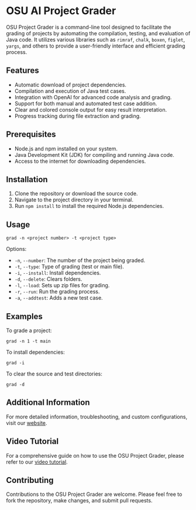 
# OSU AI Project Grader

OSU Project Grader is a command-line tool designed to facilitate the grading of projects by automating the compilation, testing, and evaluation of Java code. It utilizes various libraries such as `rimraf`, `chalk`, `boxen`, `figlet`, `yargs`, and others to provide a user-friendly interface and efficient grading process.

## Features

- Automatic download of project dependencies.
- Compilation and execution of Java test cases.
- Integration with OpenAI for advanced code analysis and grading.
- Support for both manual and automated test case addition.
- Clear and colored console output for easy result interpretation.
- Progress tracking during file extraction and grading.

## Prerequisites

- Node.js and npm installed on your system.
- Java Development Kit (JDK) for compiling and running Java code.
- Access to the internet for downloading dependencies.

## Installation

1. Clone the repository or download the source code.
2. Navigate to the project directory in your terminal.
3. Run `npm install` to install the required Node.js dependencies.

## Usage

```
grad -n <project number> -t <project type>
```

Options:
- `-n`, `--number`: The number of the project being graded.
- `-t`, `--type`: Type of grading (test or main file).
- `-i`, `--install`: Install dependencies.
- `-d`, `--delete`: Clears folders.
- `-l`, `--load`: Sets up zip files for grading.
- `-r`, `--run`: Run the grading process.
- `-a`, `--addtest`: Adds a new test case.

## Examples

To grade a project:

```
grad -n 1 -t main
```

To install dependencies:

```
grad -i
```

To clear the source and test directories:

```
grad -d
```

## Additional Information

For more detailed information, troubleshooting, and custom configurations, visit our [website](https://your-website.com).

## Video Tutorial

For a comprehensive guide on how to use the OSU Project Grader, please refer to our [video tutorial](https://your-video-link.com).

## Contributing

Contributions to the OSU Project Grader are welcome. Please feel free to fork the repository, make changes, and submit pull requests.
